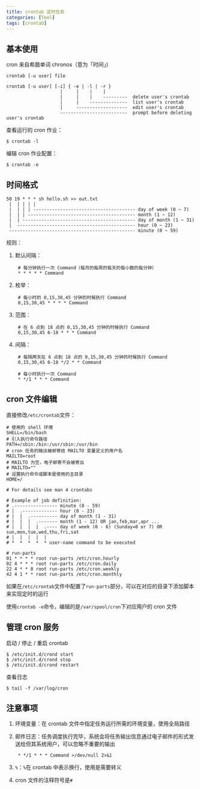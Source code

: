 ```yaml
---
title: crontab 定时任务
categories: [Tool]
tags: [crontab]
---
```


## 基本使用

cron 来自希腊单词 chronos（意为「时间」)

    crontab [-u user] file

    crontab [-u user] [-i] { -e | -l | -r }
                        |     |    |    |
                        |     |    |    ---------  delete user's crontab
                        |     |    --------------  list user's crontab
                        |     -------------------  edit user's crontab
                        -------------------------  prompt before deleting user's crontab

查看运行的 cron 作业：

    $ crontab -l

编辑 cron 作业配置：

    $ crontab -e

## 时间格式

    50 19 * * * sh hello.sh >> out.txt
     |  | | | |
     |  | | | -------------------------------------- day of week (0 ~ 7)
     |  | | ---------------------------------------- month (1 ~ 12)
     |  | ------------------------------------------ day of month (1 ~ 31)
     |  -------------------------------------------- hour (0 ~ 23)
     ----------------------------------------------- minute (0 ~ 59)

规则：

1. 默认间隔：

        # 每分钟执行一次 Command（每月的每周的每天的每小数的每分钟）
        * * * * * Command

2. 枚举：

        # 每小时的 0,15,30,45 分钟的时候执行 Command
        0,15,30,45 * * * * Command

3. 范围：

        # 在 6 点到 18 点的 0,15,30,45 分钟的时候执行 Command
        0,15,30,45 6-18 * * * Command

3. 间隔：

        # 每隔两天在 6 点到 18 点的 0,15,30,45 分钟的时候执行 Command
        0,15,30,45 6-18 */2 * * Command

        # 每小时执行一次 Command
        * */1 * * * Command

## cron 文件编辑

直接修改`/etc/crontab`文件：

``` crontab
# 使用的 shell 环境
SHELL=/bin/bash
# 引入执行命令路径
PATH=/sbin:/bin:/usr/sbin:/usr/bin
# cron 任务的输出被邮寄给 MAILTO 变量定义的用户名
MAILTO=root
# MAILTO 为空，电子邮寄不会被寄出
# MAILTO=""
# 设置执行命令或脚本是使用的主目录
HOME=/

# For details see man 4 crontabs

# Example of job definition:
# .---------------- minute (0 - 59)
# |  .------------- hour (0 - 23)
# |  |  .---------- day of month (1 - 31)
# |  |  |  .------- month (1 - 12) OR jan,feb,mar,apr ...
# |  |  |  |  .---- day of week (0 - 6) (Sunday=0 or 7) OR sun,mon,tue,wed,thu,fri,sat
# |  |  |  |  |
# *  *  *  *  * user-name command to be executed

# run-parts
01 * * * * root run-parts /etc/cron.hourly
02 4 * * * root run-parts /etc/cron.daily
22 4 * * 0 root run-parts /etc/cron.weekly
42 4 1 * * root run-parts /etc/cron.monthly
```

如果在`/etc/crontab`文件中配置了`run-parts`部分，可以在对应的目录下添加脚本来实现定时的运行

使用`crontab -e`命令，编辑的是`/var/spool/cron`下对应用户的 cron 文件

## 管理 cron 服务

启动 / 停止 / 重启 crontab

    $ /etc/init.d/crond start
    $ /etc/init.d/crond stop
    $ /etc/init.d/crond restart

查看日志

    $ tail -f /var/log/cron

## 注意事项

1. 环境变量：在 crontab 文件中指定任务运行所需的环境变量，使用全局路径

2. 邮件日志：任务调度执行完毕，系统会将任务输出信息通过电子邮件的形式发送给但其系统用户，可以忽略不重要的输出

        * */1 * * * Command >/dev/null 2>&1

3. `%`：`%`在 crontab 中表示换行，使用是需要转义

4. cron 文件的注释符号是`#`
